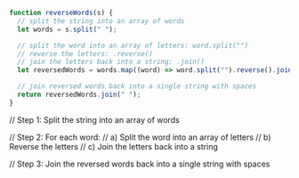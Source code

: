 ```js
function reverseWords(s) {
  // split the string into an array of words
  let words = s.split(" ");

  // split the word into an array of letters: word.split("")
  // reverse the letters: .reverse()
  // join the letters back into a string: .join()
  let reversedWords = words.map((word) => word.split("").reverse().join(""));

  // join reversed words back into a single string with spaces
  return reversedWords.join(" ");
}
```

// Step 1: Split the string into an array of words

// Step 2: For each word:
// a) Split the word into an array of letters
// b) Reverse the letters
// c) Join the letters back into a string

// Step 3: Join the reversed words back into a single string with spaces
